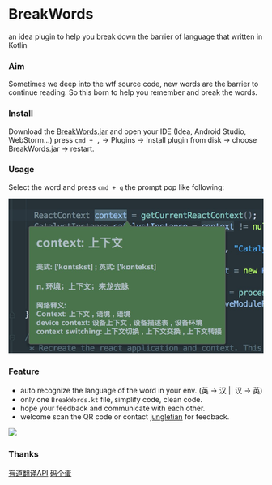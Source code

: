 # BreakWords
an idea plugin to help you break down the barrier of language that written in Kotlin

### Aim

Sometimes we deep into the wtf source code, new words are the barrier to continue reading. 
So this born to help you remember and break the words.

### Install

Download the [BreakWords.jar](/BreakWords.jar) and open your IDE (Idea, Android Studio, WebStorm...) press `cmd + ,` -> Plugins -> Install plugin from disk -> choose BreakWords.jar -> restart.

### Usage

Select the word and press `cmd + q` the prompt pop like following:

![img](/img/img.jpg)

### Feature

* auto recognize the language of the word in your env. (英 -> 汉 || 汉 -> 英)
* only one `BreakWords.kt` file, simplify code, clean code.
* hope your feedback and communicate with each other.
* welcome scan the QR code or contact [jungletian](tjsummery@gmail.com) for feedback.

<img src="http://oivu0dj80.bkt.clouddn.com/QQGroup.png" width="300">

### Thanks

[有道翻译API](http://ai.youdao.com/docs/api.s)
[码个蛋](https://github.com/BolexLiu/ReciteWords)